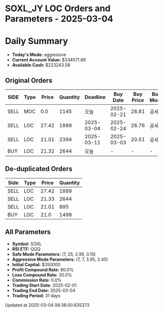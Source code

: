 # SOXL_JY LOC Orders and Parameters - 2025-03-04

# Daily Summary

- **Today's Mode:** aggressive
- **Current Account Value:** $334571.86
- **Available Cash:** $223243.58

## Original Orders

| SIDE | Type | Price | Quantity | Deadline | Buy Date | Buy Price | Buy Mode |
|------|------|-------|----------|----------|----------|-----------|----------|
| SELL | MOC | 0.0 | 1145 | 오늘 | 2025-02-21 | 28.81 | 공세 |
| SELL | LOC | 27.42 | 1889 | 2025-03-04 | 2025-02-24 | 26.76 | 공세 |
| SELL | LOC | 21.01 | 2394 | 2025-03-11 | 2025-03-03 | 20.51 | 공세 |
| BUY | LOC | 21.32 | 2644 | 오늘 | - | - | - |

## De-duplicated Orders

| Side | Type | Price | Quantity |
|------|------|-------|----------|
| SELL | LOC | 27.42 | 1889 |
| SELL | LOC | 21.33 | 2644 |
| SELL | LOC | 21.01 | 895 |
| BUY | LOC | 21.0 | 1499 |

## All Parameters

- **Symbol:** SOXL
- **RSI ETF:** QQQ
- **Safe Mode Parameters:** (7, 25, 2.95, 0.15)
- **Aggressive Mode Parameters:** (7, 7, 3.95, 2.45)
- **Initial Capital:** $350000
- **Profit Compound Rate:** 80.0%
- **Loss Compound Rate:** 30.0%
- **Commission Rate:** 0.0%
- **Trading Start Date:** 2025-02-01
- **Trading End Date:** 2025-03-04
- **Trading Period:** 31 days

Updated at 2025-03-04 08:38:00.635373

